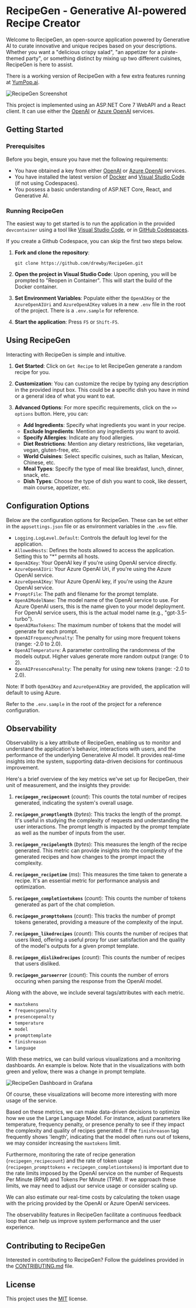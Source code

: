 # RecipeGen - Generative AI-powered Recipe Creator

Welcome to RecipeGen, an open-source application powered by Generative AI to curate innovative and unique recipes based on your descriptions. Whether you want a "delicious crispy salad", "an appetizer for a pirate-themed party", or something distinct by mixing up two different cuisines, RecipeGen is here to assist.

There is a working version of RecipeGen with a few extra features running at [YumPop.ai](https://yumpop.ai).

![RecipeGen Screenshot](./doc/recipegen.png)


This project is implemented using an ASP.NET Core 7 WebAPI and a React client. It can use either the [OpenAI](https://platform.openai.com/overview) or [Azure OpenAI](https://azure.microsoft.com/en-us/products/cognitive-services/openai-service/) services.

## Getting Started

### Prerequisites

Before you begin, ensure you have met the following requirements:

- You have obtained a key from either [OpenAI](https://platform.openai.com/overview) or [Azure OpenAI](https://azure.microsoft.com/en-us/products/cognitive-services/openai-service/) services. 
- You have installed the latest version of [Docker](https://www.docker.com/products/docker-desktop) and [Visual Studio Code](https://code.visualstudio.com/Download) (if not using Codespaces).
- You possess a basic understanding of ASP.NET Core, React, and Generative AI.

### Running RecipeGen

The easiest way to get started is to run the application in the provided `devcontainer` using a tool like [Visual Studio Code](https://code.visualstudio.com/), or in [GitHub Codespaces](https://docs.github.com/en/codespaces/overview).

If you create a Github Codespace, you can skip the first two steps below.

1. **Fork and clone the repository**:

    ```
    git clone https://github.com/drewby/RecipeGen.git
    ```

2. **Open the project in Visual Studio Code**: Upon opening, you will be prompted to "Reopen in Container". This will start the build of the Docker container.

3. **Set Environment Variables**: Populate either the `OpenAIKey` or the `AzureOpenAIUri` and `AzureOpenAIKey` values in a new `.env` file in the root of the project. There is a `.env.sample` for reference.

4. **Start the application**: Press `F5` or `Shift-F5`. 

## Using RecipeGen

Interacting with RecipeGen is simple and intuitive.

1. **Get Started**: Click on `Get Recipe` to let RecipeGen generate a random recipe for you.

2. **Customization**: You can customize the recipe by typing any description in the provided input box. This could be a specific dish you have in mind or a general idea of what you want to eat. 

3. **Advanced Options**: For more specific requirements, click on the `>> options` button. Here, you can:
   - **Add Ingredients**: Specify what ingredients you want in your recipe.
   - **Exclude Ingredients**: Mention any ingredients you want to avoid.
   - **Specify Allergies**: Indicate any food allergies.
   - **Diet Restrictions**: Mention any dietary restrictions, like vegetarian, vegan, gluten-free, etc.
   - **World Cuisines**: Select specific cuisines, such as Italian, Mexican, Chinese, etc.
   - **Meal Types**: Specify the type of meal like breakfast, lunch, dinner, snack, etc.
   - **Dish Types**: Choose the type of dish you want to cook, like dessert, main course, appetizer, etc.

## Configuration Options

Below are the configuration options for RecipeGen. These can be set either in the `appsettings.json` file or as environment variables in the `.env` file.

- `Logging.LogLevel.Default`: Controls the default log level for the application.
- `AllowedHosts`: Defines the hosts allowed to access the application. Setting this to "*" permits all hosts.
- `OpenAIKey`: Your OpenAI key if you're using OpenAI service directly.
- `AzureOpenAIUri`: Your Azure OpenAI Uri, if you're using the Azure OpenAI service.
- `AzureOpenAIKey`: Your Azure OpenAI key, if you're using the Azure OpenAI service.
- `PromptFile`: The path and filename for the prompt template.
- `OpenAIModelName`: The model name of the OpenAI service to use. For Azure OpenAI users, this is the name given to your model deployment. For OpenAI service users, this is the actual model name (e.g., "gpt-3.5-turbo").
- `OpenAIMaxTokens`: The maximum number of tokens that the model will generate for each prompt.
- `OpenAIFrequencyPenalty`: The penalty for using more frequent tokens (range: -2.0 to 2.0).
- `OpenAITemperature`: A parameter controlling the randomness of the models output. Higher values generate more random output (range: 0 to 2).
- `OpenAIPresencePenalty`: The penalty for using new tokens (range: -2.0 to 2.0).

Note: If both `OpenAIKey` and `AzureOpenAIKey` are provided, the application will default to using Azure.

Refer to the `.env.sample` in the root of the project for a reference configuration.

## Observability 

Observability is a key attribute of RecipeGen, enabling us to monitor and understand the application's behavior, interactions with users, and the performance of the underlying Generateive AI model. It provides real-time insights into the system, supporting data-driven decisions for continuous improvement.

Here's a brief overview of the key metrics we've set up for RecipeGen, their unit of measurement, and the insights they provide:


1. **`recipegen_recipecount`** (_count_): This counts the total number of recipes generated, indicating the system's overall usage.

1. **`recipegen_promptlength`** (_bytes_): This tracks the length of the prompt. It's useful in studying the complexity of requests and understanding the user interactions. The prompt length is impacted by the prompt template as well as the number of inputs from the user.

1. **`recipegen_recipelength`** (_bytes_): This measures the length of the recipe generated. This metric can provide insights into the complexity of the generated recipes and how changes to the prompt impact the complexity.

1. **`recipegen_recipetime`** (_ms_): This measures the time taken to generate a recipe. It's an essential metric for performance analysis and optimization.

1. **`recipegen_completiontokens`** (_count_): This counts the number of tokens generated as part of the chat completion. 

1. **`recipegen_prompttokens`** (_count_): This tracks the number of prompt tokens generated, providing a measure of the complexity of the input.

1. **`recipegen_likedrecipes`** (_count_): This counts the number of recipes that users liked, offering a useful proxy for user satisfaction and the quality of the model's outputs for a given prompt template.

1. **`recipegen_dislikedrecipes`** (_count_): This counts the number of recipes that users disliked.

1. **`recipegen_parseerror`** (_count_): This counts the number of errors occuring when parsing the response from the OpenAI model.

Along with the above, we include several tags/attributes with each metric.

- `maxtokens` 
- `frequencypenalty`
- `presencepenalty`
- `temperature`
- `model`
- `prompttemplate`
- `finishreason`
- `language`

With these metrics, we can build various visualizations and a monitoring dashboards. An example is below. Note that in the visualizations with both green and yellow, there was a change in prompt template.

![RecipeGen Dashboard in Grafana](./doc/grafana.png)

Of course, these visualizations will become more interesting with more usage of the service.

Based on these metrics, we can make data-driven decisions to optimize how we use the Large Language Model. For instance, adjust parameters like temperature, frequency penalty, or presence penalty to see if they impact the complexity and quality of recipes generated. If the `finishreason` tag frequently shows 'length', indicating that the model often runs out of tokens, we may consider increasing the `maxtokens` limit. 

Furthermore, monitoring the rate of recipe generation (`recipegen_recipecount`) and the rate of token usage (`recipegen_prompttokens` + `recipegen_completiontokens`) is important due to the rate limits imposed by the OpenAI service on the number of Requests Per Minute (RPM) and Tokens Per Minute (TPM). If we approach these limits, we may need to adjust our service usage or consider scaling up.

We can also estimate our real-time costs by calculating the token usage with the pricing provided by the OpenAI or Azure OpenAI servicees.

The observability features in RecipeGen facilitate a continuous feedback loop that can help us improve system performance and the user experience.

## Contributing to RecipeGen

Interested in contributing to RecipeGen? Follow the guidelines provided in the [CONTRIBUTING.md](CONTRIBUTING.md) file.

## License

This project uses the [MIT](LICENSE) license.
